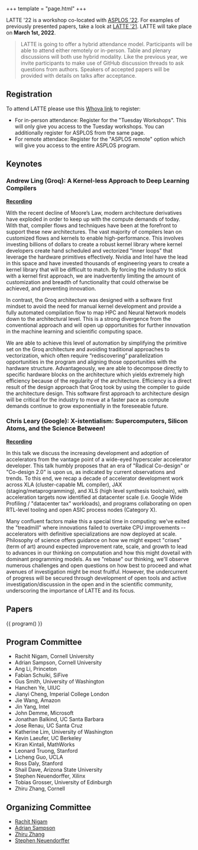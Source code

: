 +++
template = "page.html"
+++

LATTE '22 is a workshop co-located with [ASPLOS '22][asplos-22]. For examples
of previously presented papers, take a look at [LATTE '21][latte-21].
LATTE will take place on **March 1st, 2022**.

> LATTE is going to offer a hybrid attendance model. Participants will be able to attend either remotely or in-person. Table and plenary discussions will both use hybrid modality. Like the previous year, we invite participants to make use of GitHub discussion threads to ask questions from authors. Speakers of accepted papers will be provided with details on talks after acceptance.

## Registration

To attend LATTE please use this [Whova link][whova] to register:
- For in-person attendance: Register for the "Tuesday Workshops". This will only give you access to the Tuesday workshops. You can additionally register for ASPLOS from the same page.
- For remote attendace: Register for the "ASPLOS remote" option which will give you access to the entire ASPLOS program.


## Keynotes

### Andrew Ling (Groq): A Kernel-less Approach to Deep Learning Compilers

[**Recording**](https://www.youtube.com/watch?v=5Fh0VFH0EiU)

With the recent decline of Moore’s Law, modern architecture derivatives have exploded in order to keep up with the compute demands of today. With that, compiler flows and techniques have been at the forefront to support these new architectures.  The vast majority of compilers lean on customized flows and kernels to enable high-performance. This involves investing billions of dollars to create a robust kernel library where kernel developers create hand scheduled and vectorized “inner loops” that leverage the hardware primitives effectively.  Nvidia and Intel have the lead in this space and have invested thousands of engineering years to create a kernel library that will be difficult to match. By forcing the industry to stick with a kernel first approach, we are inadvertently limiting the amount of customization and breadth of functionality that could otherwise be achieved, and preventing innovation.

In contrast, the Groq architecture was designed with a software first mindset to avoid the need for manual kernel development and provide a fully automated compilation flow to map HPC and Neural Network models down to the architectural level. This is a strong divergence from the conventional approach and will open up opportunities for further innovation in the machine learning and scientific computing space.

We are able to achieve this level of automation by simplifying the primitive set on the Groq architecture and avoiding traditional approaches to vectorization, which often require “rediscovering” parallelization opportunities in the program and aligning those opportunities with the hardware structure.  Advantageously, we are able to decompose directly to specific hardware blocks on the architecture which yields extremely high efficiency because of the regularity of the architecture. Efficiency is a direct result of the design approach that Groq took by using the compiler to guide the architecture design. This software first approach to architecture design will be critical for the industry to move at a faster pace as compute demands continue to grow exponentially in the foreseeable future.

### Chris Leary (Google): X-istentialism: Supercomputers, Silicon Atoms, and the Science Between!

[**Recording**](https://www.youtube.com/watch?v=9s1hLc_BoNw)

In this talk we discuss the increasing development and adoption of accelerators from the vantage point of a wide-eyed hyperscaler accelerator developer. This talk humbly proposes that an era of "Radical Co-design" or "Co-design 2.0" is upon us, as indicated by current observations and trends. To this end, we recap a decade of accelerator development work across XLA (cluster-capable ML compiler), JAX (staging/metaprogramming), and XLS (high level synthesis toolchain), with acceleration targets now identified at datacenter scale (i.e. Google Wide Profiling / "datacenter tax" workloads), and programs collaborating on open RTL-level tooling and open ASIC process nodes (Category X).

Many confluent factors make this a special time in computing: we've exited the "treadmill" where innovations failed to overtake CPU improvements -- accelerators with definitive specializations are now deployed at scale. Philosophy of science offers guidance on how we might expect "crises" (term of art) around expected improvement rate, scale, and growth to lead to advances in our thinking on computation and how this might dovetail with dominant programming models. As we "rebase" our thinking, we'll observe numerous challenges and open questions on how best to proceed and what avenues of investigation might be most fruitful. However, the undercurrent of progress will be secured through development of open tools and active investigation/discussion in the open and in the scientific community, underscoring the importance of LATTE and its focus.



## Papers

{{ program() }}


<div class="committee">

<div class="pc">
<h2> Program Committee </h2>

- Rachit Nigam, Cornell University
- Adrian Sampson, Cornell University
- Ang Li, Princeton
- Fabian Schuiki, SiFive
- Gus Smith, University of Washington
- Hanchen Ye, UIUC
- Jianyi Cheng, Imperial College London
- Jie Wang, Amazon
- Jin Yang, Intel
- John Demme, Microsoft
- Jonathan Balkind, UC Santa Barbara
- Jose Renau, UC Santa Cruz
- Katherine Lim, University of Washington
- Kevin Laeufer, UC Berkeley
- Kiran Kintali, MathWorks
- Leonard Truong, Stanford
- Licheng Guo, UCLA
- Ross Daly, Stanford
- Shail Dave, Arizona State University
- Stephen Neuendorffer, Xilinx
- Tobias Grosser, University of Edinburgh
- Zhiru Zhang, Cornell

</div>

<div class="organization">
<h2> Organizing Committee </h2>

- [Rachit Nigam](https://rachitnigam.com)
- [Adrian Sampson](https://adriansampson.net)
- [Zhiru Zhang](https://www.csl.cornell.edu/~zhiruz/)
- [Stephen Neuendorffer](https://sites.google.com/site/sneuendorffer/)

</div>
</div>

[snapl]: http://cs.brown.edu/~sk/Memos/Conference-Discussion-Format/
[hotcrp]: https://latte.cs.cornell.edu/
[sigplanconf]: https://www.acm.org/binaries/content/assets/publications/consolidated-tex-template/acmart.pdf
[asplos-22]: https://asplos-conference.org/
[latte-21]: https://capra.cs.cornell.edu/latte21/
[format-example]: https://github.com/cucapra/latte22/tree/main/camera-ready
[groq]: https://groq.com/
[whova]: https://whova.com/portal/registration/aicas_202202/
[asplos-reg]: https://whova.com/portal/registration/aicas_202202/
